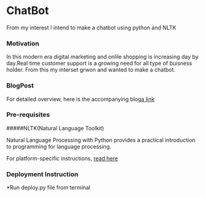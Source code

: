 # **ChatBot**
From my interest I intend to make a chatbot using python and NLTK
### **Motivation**
In this modern era digital marketing and onlile shopping is increasing day by day.Real time customer support is a growing need for all type of buisness holder. From this my interset grwon and wanted to make a chatbot.
### **BlogPost**
For detailed overview, here is the accompanying blog[a link](https://medium.com/analytics-vidhya/building-a-simple-chatbot-in-python-using-nltk-7c8c8215ac6e)
### **Pre-requisites**
#####NLTK(Natural Language Toolkit)

Natural Language Processing with Python provides a practical introduction to programming for language processing.

For platform-specific instructions, [read here](https://www.nltk.org/install.html)
### **Deployment Instruction**
*Run deploy.py file from terminal
